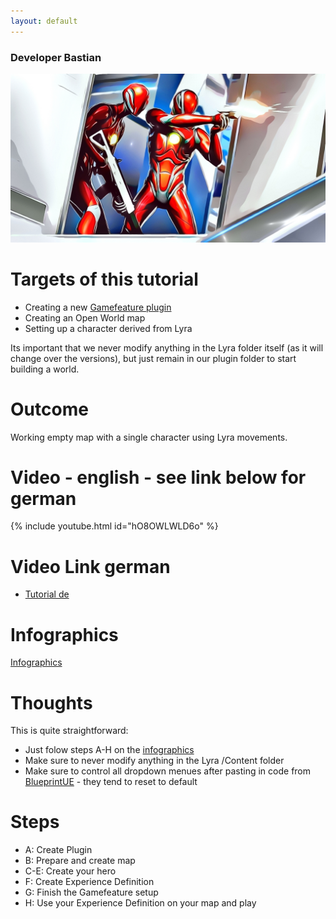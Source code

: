 ```yaml
---
layout: default
---
```

### Developer Bastian

![Developer Bastian](/assets/images/lyra.png)

# Targets of this tutorial
*	Creating a new [Gamefeature plugin](https://docs.unrealengine.com/5.1/en-US/game-features-and-modular-gameplay-in-unreal-engine/)
*	Creating an Open World map
*	Setting up a character derived from Lyra 

Its important that we never modify anything in the Lyra folder itself (as it will change over the versions), but just remain in our plugin folder to start building a world.

# Outcome
Working empty map with a single character using Lyra movements.

# Video - english - see link below for german
{% include youtube.html id="hO8OWLWLD6o" %}

# Video Link german
*	[Tutorial de](https://youtu.be/iW3LRWkHWko)

# Infographics
[Infographics](https://github.com/DeveloperBastian/Unreal-Lyra-Concepts/blob/main/infographics/Unreal%20Lyra.pdf)

# Thoughts
This is quite straightforward:
*	Just folow steps A-H on the [infographics](https://github.com/DeveloperBastian/Unreal-Lyra-Concepts/blob/main/infographics/Unreal%20Lyra.pdf)
*	Make sure to never modify anything in the Lyra /Content folder
*	Make sure to control all dropdown menues after pasting in code from [BlueprintUE](https://blueprintue.com/profile/devbastian/) - they tend to reset to default 

# Steps
*	A: 		Create Plugin
*	B: 		Prepare and create map
*	C-E: 	Create your hero
*	F: 		Create Experience Definition
*	G: 		Finish the Gamefeature setup
*	H: 		Use your Experience Definition on your map and play

